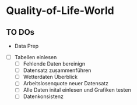# Quality-of-Life-World

## TO DOs
- Data Prep
- [ ] Tabellen einlesen 
    - [ ] Fehlende Daten bereinign  
    - [ ] Datensatz zusammenführen 
    - [ ] Wetterdaten Überblick
    - [ ] Arbeitslosenquote neuer Datensatz
    - [ ] Alle Daten inital einlesen und Grafiken testen 
    - [ ] Datenkonsistenz